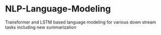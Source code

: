 # NLP-Language-Modeling
Transformer and LSTM based language modeling for various down stream tasks including new summarization
